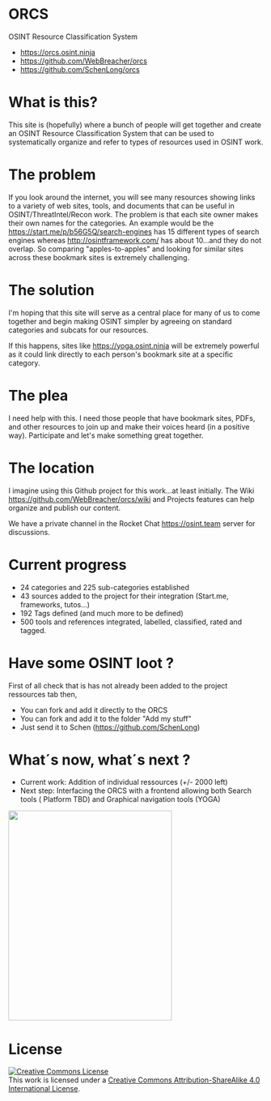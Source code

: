 # ORCS
OSINT Resource Classification System
  - https://orcs.osint.ninja
  - https://github.com/WebBreacher/orcs 
  - https://github.com/SchenLong/orcs 

# What is this?
This site is (hopefully) where a bunch of people will get together and create an OSINT Resource Classification System that can be used to systematically organize and refer to types of resources used in OSINT work.

# The problem
If you look around the internet, you will see many resources showing links to a variety of web sites, tools, and documents that can be useful in OSINT/ThreatIntel/Recon work. The problem is that each site owner makes their own names for the categories. An example would be the https://start.me/p/b56G5Q/search-engines has 15 different types of search engines whereas http://osintframework.com/ has about 10...and they do not overlap. So comparing "apples-to-apples" and looking for similar sites across these bookmark sites is extremely challenging. 

# The solution
I'm hoping that this site will serve as a central place for many of us to come together and begin making OSINT simpler by agreeing on standard categories and subcats for our resources.

If this happens, sites like https://yoga.osint.ninja will be extremely powerful as it could link directly to each person's bookmark site at a specific category. 

# The plea
I need help with this. I need those people that have bookmark sites, PDFs, and other resources to join up and make their voices heard (in a positive way). Participate and let's make something great together.

# The location
I imagine using this Github project for this work...at least initially. The Wiki https://github.com/WebBreacher/orcs/wiki and Projects features can help organize and publish our content.

We have a private channel in the Rocket Chat https://osint.team server for discussions.

# Current progress
- 24 categories and 225 sub-categories established
- 43 sources added to the project for their integration (Start.me, frameworks, tutos...)
- 192 Tags defined (and much more to be defined)
- 500 tools and references integrated, labelled, classified, rated and tagged. 

# Have some OSINT loot ?
First of all check that is has not already been added to the project ressources tab then, 
- You can fork and add it directly to the ORCS
- You can fork and add it to the folder "Add my stuff"
- Just send it to Schen (https://github.com/SchenLong) 

# What´s now, what´s next ?
- Current work: Addition of individual ressources (+/- 2000 left)
- Next step: Interfacing the ORCS with a frontend allowing both Search tools ( Platform TBD) and Graphical navigation tools (YOGA)

<img height=414px width=323px src=https://raw.githubusercontent.com/WebBreacher/orcs/master/ideas/orcs_logo.png>

# License
<a rel="license" href="http://creativecommons.org/licenses/by-sa/4.0/"><img alt="Creative Commons License" style="border-width:0" src="https://i.creativecommons.org/l/by-sa/4.0/88x31.png" /></a><br />This work is licensed under a <a rel="license" href="http://creativecommons.org/licenses/by-sa/4.0/">Creative Commons Attribution-ShareAlike 4.0 International License</a>.
